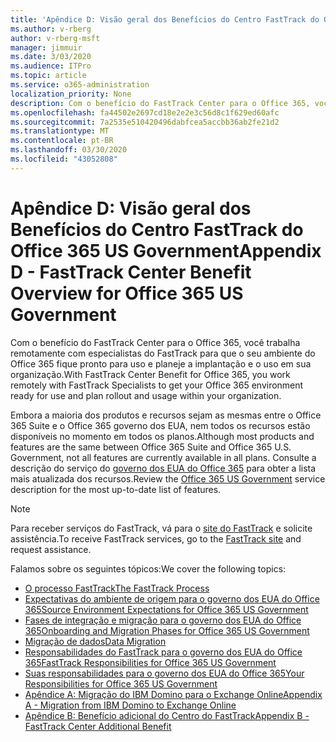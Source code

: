 ```yaml
---
title: 'Apêndice D: Visão geral dos Benefícios do Centro FastTrack do Office 365 US Government'
ms.author: v-rberg
author: v-rberg-msft
manager: jimmuir
ms.date: 3/03/2020
ms.audience: ITPro
ms.topic: article
ms.service: o365-administration
localization_priority: None
description: Com o benefício do FastTrack Center para o Office 365, você trabalha remotamente com especialistas do FastTrack para que o seu ambiente do Office 365 fique pronto para uso e planeje a implantação e o uso em sua organização.
ms.openlocfilehash: fa44502e2697cd18e2e2e3c56d8c1f629ed60afc
ms.sourcegitcommit: 7a2535e510420496dabfcea5accbb36ab2fe21d2
ms.translationtype: MT
ms.contentlocale: pt-BR
ms.lasthandoff: 03/30/2020
ms.locfileid: "43052808"
---
```

# <a name="appendix-d---fasttrack-center-benefit-overview-for-office-365-us-government"></a><span data-ttu-id="e9148-103">Apêndice D: Visão geral dos Benefícios do Centro FastTrack do Office 365 US Government</span><span class="sxs-lookup"><span data-stu-id="e9148-103">Appendix D - FastTrack Center Benefit Overview for Office 365 US Government</span></span>

<span data-ttu-id="e9148-104">Com o benefício do FastTrack Center para o Office 365, você trabalha remotamente com especialistas do FastTrack para que o seu ambiente do Office 365 fique pronto para uso e planeje a implantação e o uso em sua organização.</span><span class="sxs-lookup"><span data-stu-id="e9148-104">With FastTrack Center Benefit for Office 365, you work remotely with FastTrack Specialists to get your Office 365 environment ready for use and plan rollout and usage within your organization.</span></span> 
  
<span data-ttu-id="e9148-105">Embora a maioria dos produtos e recursos sejam as mesmas entre o Office 365 Suite e o Office 365 governo dos EUA, nem todos os recursos estão disponíveis no momento em todos os planos.</span><span class="sxs-lookup"><span data-stu-id="e9148-105">Although most products and features are the same between Office 365 Suite and Office 365 U.S. Government, not all features are currently available in all plans.</span></span> <span data-ttu-id="e9148-106">Consulte a descrição do serviço do [governo dos EUA do Office 365](https://aka.ms/aboutgovcloud) para obter a lista mais atualizada dos recursos.</span><span class="sxs-lookup"><span data-stu-id="e9148-106">Review the [Office 365 US Government](https://aka.ms/aboutgovcloud) service description for the most up-to-date list of features.</span></span>

> [!NOTE]
> <span data-ttu-id="e9148-107">Para receber serviços do FastTrack, vá para o [site do FastTrack](https://go.microsoft.com/fwlink/?linkid=780698) e solicite assistência.</span><span class="sxs-lookup"><span data-stu-id="e9148-107">To receive FastTrack services, go to the [FastTrack site](https://go.microsoft.com/fwlink/?linkid=780698) and request assistance.</span></span>  

<span data-ttu-id="e9148-108">Falamos sobre os seguintes tópicos:</span><span class="sxs-lookup"><span data-stu-id="e9148-108">We cover the following topics:</span></span>
- [<span data-ttu-id="e9148-109">O processo FastTrack</span><span class="sxs-lookup"><span data-stu-id="e9148-109">The FastTrack Process</span></span>](O365-fasttrack-process.md) 
- [<span data-ttu-id="e9148-110">Expectativas do ambiente de origem para o governo dos EUA do Office 365</span><span class="sxs-lookup"><span data-stu-id="e9148-110">Source Environment Expectations for Office 365 US Government</span></span>](US-Gov-appendix-source-environment-expectations.md)   
- [<span data-ttu-id="e9148-111">Fases de integração e migração para o governo dos EUA do Office 365</span><span class="sxs-lookup"><span data-stu-id="e9148-111">Onboarding and Migration Phases for Office 365 US Government</span></span>](US-Gov-appendix-onboarding-and-migration.md)
- [<span data-ttu-id="e9148-112">Migração de dados</span><span class="sxs-lookup"><span data-stu-id="e9148-112">Data Migration</span></span>](O365-data-migration.md)    
- [<span data-ttu-id="e9148-113">Responsabilidades do FastTrack para o governo dos EUA do Office 365</span><span class="sxs-lookup"><span data-stu-id="e9148-113">FastTrack Responsibilities for Office 365 US Government</span></span>](US-Gov-appendix-fasttrack-responsibilities.md)   
- [<span data-ttu-id="e9148-114">Suas responsabilidades para o governo dos EUA do Office 365</span><span class="sxs-lookup"><span data-stu-id="e9148-114">Your Responsibilities for Office 365 US Government</span></span>](US-Gov-appendix-your-responsibilities.md) 
- [<span data-ttu-id="e9148-115">Apêndice A: Migração do IBM Domino para o Exchange Online</span><span class="sxs-lookup"><span data-stu-id="e9148-115">Appendix A - Migration from IBM Domino to Exchange Online</span></span>](O365-from-ibm-domino-to-exchange-online.md)   
- [<span data-ttu-id="e9148-116">Apêndice B: Benefício adicional do Centro do FastTrack</span><span class="sxs-lookup"><span data-stu-id="e9148-116">Appendix B - FastTrack Center Additional Benefit</span></span>](O365-fasttrack-additional-benefits.md)
